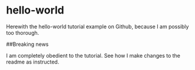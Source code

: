 # hello-world

Herewith the hello-world tutorial example on Github, because I am possibly too thorough.

##Breaking news

I am completely obedient to the tutorial. See how I make changes to the readme as instructed.

